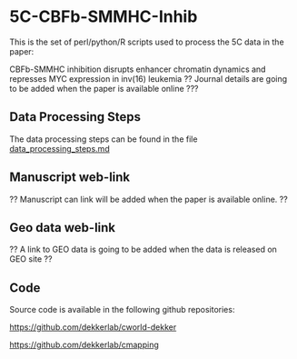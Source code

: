 # 5C-CBFb-SMMHC-Inhib

This is the set of perl/python/R scripts used  to process the 5C data in the paper:

CBFb-SMMHC inhibition disrupts enhancer chromatin dynamics and represses MYC expression in inv(16) leukemia
?? Journal details are going to be added when the paper is available online ???

## Data Processing Steps

The data processing steps can be found in the file
[data_processing_steps.md](https://github.com/dekkerlab/5C-CBFb-SMMHC-Inhib/blob/master/data_processing_steps.md)

## Manuscript web-link

?? Manuscript can link will be added when the paper is available online. ??

## Geo data web-link

?? A link to GEO data is going to be added when the data is released on GEO site ??

## Code

Source code is available in the following github repositories:

https://github.com/dekkerlab/cworld-dekker

https://github.com/dekkerlab/cmapping
